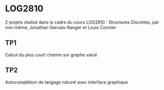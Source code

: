 # LOG2810

2 projets réalisé dans le cadre du cours LOG2810 : Structures Discrètes, par moi-même, Jonathan Gervais-Ranger et Louis Cormier

## TP1
Calcul du plus court chemin sur graphe valué

## TP2
Autocomplétion de langage naturel avec interface graphique
